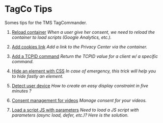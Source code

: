 # TagCo Tips
Somes tips for the TMS TagCommander.

1) [Reload container](reload-container.md)
*When a user give her consent, we need to reload the container to load scripts (Google Analytics, etc.).*

2) [Add cookies link](add-cookies-link.md)
*Add a link to the Privacy Center via the container.*

3) [Add a TCPID command](tcpid-command.md)
*Return the TCPID value for a client w/ a specific command.*

4) [Hide an element with CSS](hide-element-css.md)
*In case of emergency, this trick will help you to hide fastly an element.*

5) [Detect user device](detect-user-device.md)
*How to create an easy display constraint in five minutes ?*

6) [Consent management for videos](consent-management-video.md)
*Manage consent for your videos.*

7) [Load a script JS with parameters](load-script-with-parameters.md)
*Need to load a JS script with parameters (async load, defer, etc.)? Here is the solution.*